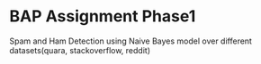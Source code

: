 # BAP Assignment Phase1 
Spam and Ham Detection using Naive Bayes model over different datasets(quara, stackoverflow, reddit) 
